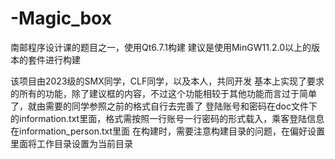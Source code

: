 # -Magic_box
南邮程序设计课的题目之一，使用Qt6.7.1构建
建议是使用MinGW11.2.0以上的版本的套件进行构建

该项目由2023级的SMX同学，CLF同学，以及本人，共同开发
基本上实现了要求的所有的功能，除了建议框的内容，不过这个功能相较于其他功能而言过于简单了，就由需要的同学参照之前的格式自行去完善了
登陆账号和密码在doc文件下的information.txt里面，格式需按照一行账号一行密码的形式载入，乘客登陆信息在information_person.txt里面
在构建时，需要注意构建目录的问题，在偏好设置里面将工作目录设置为当前目录
